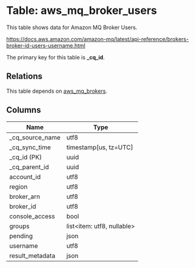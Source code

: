 # Table: aws_mq_broker_users

This table shows data for Amazon MQ Broker Users.

https://docs.aws.amazon.com/amazon-mq/latest/api-reference/brokers-broker-id-users-username.html

The primary key for this table is **_cq_id**.

## Relations

This table depends on [aws_mq_brokers](aws_mq_brokers).

## Columns

| Name          | Type          |
| ------------- | ------------- |
|_cq_source_name|utf8|
|_cq_sync_time|timestamp[us, tz=UTC]|
|_cq_id (PK)|uuid|
|_cq_parent_id|uuid|
|account_id|utf8|
|region|utf8|
|broker_arn|utf8|
|broker_id|utf8|
|console_access|bool|
|groups|list<item: utf8, nullable>|
|pending|json|
|username|utf8|
|result_metadata|json|